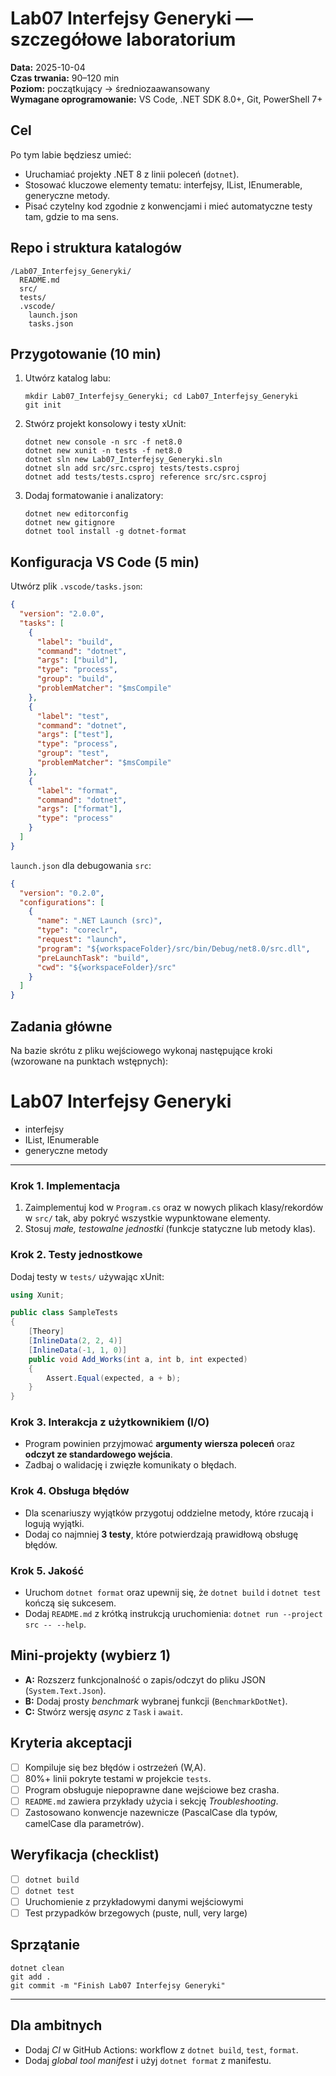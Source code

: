 # Lab07 Interfejsy Generyki — szczegółowe laboratorium

**Data:** 2025-10-04  
**Czas trwania:** 90–120 min  
**Poziom:** początkujący → średniozaawansowany  
**Wymagane oprogramowanie:** VS Code, .NET SDK 8.0+, Git, PowerShell 7+

## Cel
Po tym labie będziesz umieć:
- Uruchamiać projekty .NET 8 z linii poleceń (`dotnet`).
- Stosować kluczowe elementy tematu: interfejsy, IList<T>, IEnumerable<T>, generyczne metody.
- Pisać czytelny kod zgodnie z konwencjami i mieć automatyczne testy tam, gdzie to ma sens.

## Repo i struktura katalogów
```
/Lab07_Interfejsy_Generyki/
  README.md
  src/
  tests/
  .vscode/
    launch.json
    tasks.json
```

## Przygotowanie (10 min)
1. Utwórz katalog labu:  
   ```pwsh
   mkdir Lab07_Interfejsy_Generyki; cd Lab07_Interfejsy_Generyki
   git init
   ```
2. Stwórz projekt konsolowy i testy xUnit:  
   ```pwsh
   dotnet new console -n src -f net8.0
   dotnet new xunit -n tests -f net8.0
   dotnet sln new Lab07_Interfejsy_Generyki.sln
   dotnet sln add src/src.csproj tests/tests.csproj
   dotnet add tests/tests.csproj reference src/src.csproj
   ```
3. Dodaj formatowanie i analizatory:  
   ```pwsh
   dotnet new editorconfig
   dotnet new gitignore
   dotnet tool install -g dotnet-format
   ```

## Konfiguracja VS Code (5 min)
Utwórz plik `.vscode/tasks.json`:
```json
{
  "version": "2.0.0",
  "tasks": [
    {
      "label": "build",
      "command": "dotnet",
      "args": ["build"],
      "type": "process",
      "group": "build",
      "problemMatcher": "$msCompile"
    },
    {
      "label": "test",
      "command": "dotnet",
      "args": ["test"],
      "type": "process",
      "group": "test",
      "problemMatcher": "$msCompile"
    },
    {
      "label": "format",
      "command": "dotnet",
      "args": ["format"],
      "type": "process"
    }
  ]
}
```

`launch.json` dla debugowania `src`:
```json
{
  "version": "0.2.0",
  "configurations": [
    {
      "name": ".NET Launch (src)",
      "type": "coreclr",
      "request": "launch",
      "program": "${workspaceFolder}/src/bin/Debug/net8.0/src.dll",
      "preLaunchTask": "build",
      "cwd": "${workspaceFolder}/src"
    }
  ]
}
```

## Zadania główne
Na bazie skrótu z pliku wejściowego wykonaj następujące kroki (wzorowane na punktach wstępnych):
# Lab07 Interfejsy Generyki

- interfejsy
- IList<T>, IEnumerable<T>
- generyczne metody


---

### Krok 1. Implementacja
1. Zaimplementuj kod w `Program.cs` oraz w nowych plikach klasy/rekordów w `src/` tak, aby pokryć wszystkie wypunktowane elementy.
2. Stosuj *małe, testowalne jednostki* (funkcje statyczne lub metody klas).

### Krok 2. Testy jednostkowe
Dodaj testy w `tests/` używając xUnit:
```csharp
using Xunit;

public class SampleTests
{
    [Theory]
    [InlineData(2, 2, 4)]
    [InlineData(-1, 1, 0)]
    public void Add_Works(int a, int b, int expected)
    {
        Assert.Equal(expected, a + b);
    }
}
```

### Krok 3. Interakcja z użytkownikiem (I/O)
- Program powinien przyjmować **argumenty wiersza poleceń** oraz **odczyt ze standardowego wejścia**.
- Zadbaj o walidację i zwięzłe komunikaty o błędach.

### Krok 4. Obsługa błędów
- Dla scenariuszy wyjątków przygotuj oddzielne metody, które rzucają i logują wyjątki.
- Dodaj co najmniej **3 testy**, które potwierdzają prawidłową obsługę błędów.

### Krok 5. Jakość
- Uruchom `dotnet format` oraz upewnij się, że `dotnet build` i `dotnet test` kończą się sukcesem.
- Dodaj `README.md` z krótką instrukcją uruchomienia: `dotnet run --project src -- --help`.

## Mini‑projekty (wybierz 1)
- **A:** Rozszerz funkcjonalność o zapis/odczyt do pliku JSON (`System.Text.Json`).  
- **B:** Dodaj prosty *benchmark* wybranej funkcji (`BenchmarkDotNet`).  
- **C:** Stwórz wersję *async* z `Task` i `await`.

## Kryteria akceptacji
- [ ] Kompiluje się bez błędów i ostrzeżeń (W,A).  
- [ ] 80%+ linii pokryte testami w projekcie `tests`.  
- [ ] Program obsługuje niepoprawne dane wejściowe bez crasha.  
- [ ] `README.md` zawiera przykłady użycia i sekcję *Troubleshooting*.  
- [ ] Zastosowano konwencje nazewnicze (PascalCase dla typów, camelCase dla parametrów).

## Weryfikacja (checklist)
- [ ] `dotnet build`  
- [ ] `dotnet test`  
- [ ] Uruchomienie z przykładowymi danymi wejściowymi  
- [ ] Test przypadków brzegowych (puste, null, very large)

## Sprzątanie
```pwsh
dotnet clean
git add .
git commit -m "Finish Lab07 Interfejsy Generyki"
```

---

## Dla ambitnych
- Dodaj *CI* w GitHub Actions: workflow z `dotnet build`, `test`, `format`.
- Dodaj *global tool manifest* i użyj `dotnet format` z manifestu.

